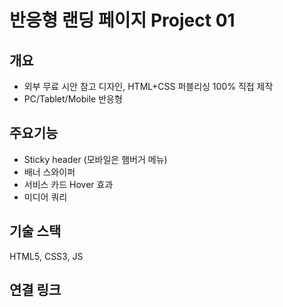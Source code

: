# 반응형 랜딩 페이지 Project 01

## 개요
- 외부 무료 시안 참고 디자인, HTML+CSS 퍼블리싱 100% 직접 제작
- PC/Tablet/Mobile 반응형

## 주요기능
- Sticky header (모바일은 햄버거 메뉴)
- 배너 스와이퍼
- 서비스 카드 Hover 효과
- 미디어 쿼리

## 기술 스택
HTML5, CSS3, JS

## 연결 링크
